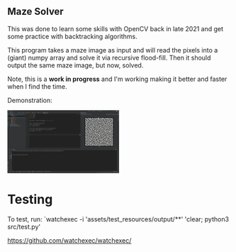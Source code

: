 ## Maze Solver
This was done to learn some skills with OpenCV back in late 2021 and get some practice with backtracking algorithms. 

This program takes a maze image as input and will read the pixels into a (giant) numpy array and solve it via recursive flood-fill. Then it should output the same maze image, but now, solved.

Note, this is a **work in progress** and I'm working making it better and faster when I find the time.

Demonstration:

<img src="output.gif" width="50%" height="50%" />




# Testing
To test, run:
`watchexec -i 'assets/test_resources/output/**' 'clear; python3 src/test.py'
 
https://github.com/watchexec/watchexec/